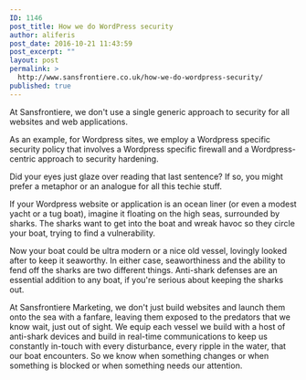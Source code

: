 ```yaml
---
ID: 1146
post_title: How we do WordPress security
author: aliferis
post_date: 2016-10-21 11:43:59
post_excerpt: ""
layout: post
permalink: >
  http://www.sansfrontiere.co.uk/how-we-do-wordpress-security/
published: true
---
```

At Sansfrontiere, we don't use a single generic approach to security for all websites and web applications.

As an example, for Wordpress sites, we employ a Wordpress specific security policy that involves a Wordpress specific firewall and a Wordpress-centric approach to security hardening.

Did your eyes just glaze over reading that last sentence? If so, you might prefer a metaphor or an analogue for all this techie stuff.

If your Wordpress website or application is an ocean liner (or even a modest yacht or a tug boat), imagine it floating on the high seas, surrounded by sharks. The sharks want to get into the boat and wreak havoc so they circle your boat, trying to find a vulnerability.

Now your boat could be ultra modern or a nice old vessel, lovingly looked after to keep it seaworthy. In either case, seaworthiness and the ability to fend off the sharks are two different things. Anti-shark defenses are an essential addition to any boat, if you're serious about keeping the sharks out.

At Sansfrontiere Marketing, we don't just build websites and launch them onto the sea with a fanfare, leaving them exposed to the predators that we know wait, just out of sight. We equip each vessel we build with a host of anti-shark devices and build in real-time communications to keep us constantly in-touch with every disturbance, every ripple in the water, that our boat encounters. So we know when something changes or when something is blocked or when something needs our attention.

&nbsp;

&nbsp;

&nbsp;